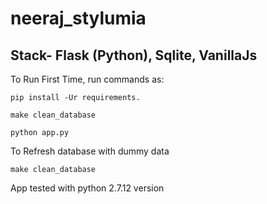 # neeraj_stylumia

## Stack- **Flask (Python), Sqlite, VanillaJs**
To Run First Time, run commands as:

    pip install -Ur requirements.

    make clean_database

    python app.py
    
To Refresh database with dummy data
    
    make clean_database 

App tested with python 2.7.12 version


